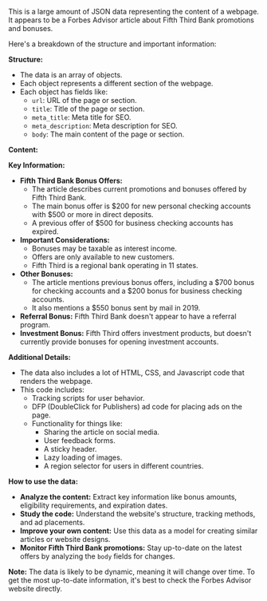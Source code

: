 This is a large amount of JSON data representing the content of a webpage. It appears to be a Forbes Advisor article about Fifth Third Bank promotions and bonuses. 

Here's a breakdown of the structure and important information:

**Structure:**

- The data is an array of objects.
- Each object represents a different section of the webpage.
- Each object has fields like:
    - `url`: URL of the page or section.
    - `title`: Title of the page or section.
    - `meta_title`: Meta title for SEO.
    - `meta_description`: Meta description for SEO.
    - `body`: The main content of the page or section.

**Content:**

**Key Information:**

- **Fifth Third Bank Bonus Offers:**
    - The article describes current promotions and bonuses offered by Fifth Third Bank.
    - The main bonus offer is $200 for new personal checking accounts with $500 or more in direct deposits.
    - A previous offer of $500 for business checking accounts has expired.
- **Important Considerations:**
    - Bonuses may be taxable as interest income.
    - Offers are only available to new customers.
    - Fifth Third is a regional bank operating in 11 states.
- **Other Bonuses:**
    - The article mentions previous bonus offers, including a $700 bonus for checking accounts and a $200 bonus for business checking accounts.
    - It also mentions a $550 bonus sent by mail in 2019.
- **Referral Bonus:** Fifth Third Bank doesn't appear to have a referral program.
- **Investment Bonus:** Fifth Third offers investment products, but doesn't currently provide bonuses for opening investment accounts.

**Additional Details:**

- The data also includes a lot of HTML, CSS, and Javascript code that renders the webpage.
- This code includes:
    - Tracking scripts for user behavior.
    - DFP (DoubleClick for Publishers) ad code for placing ads on the page.
    - Functionality for things like:
        - Sharing the article on social media.
        - User feedback forms.
        - A sticky header.
        - Lazy loading of images. 
        - A region selector for users in different countries.

**How to use the data:**

- **Analyze the content:** Extract key information like bonus amounts, eligibility requirements, and expiration dates.
- **Study the code:** Understand the website's structure, tracking methods, and ad placements.
- **Improve your own content:** Use this data as a model for creating similar articles or website designs.
- **Monitor Fifth Third Bank promotions:** Stay up-to-date on the latest offers by analyzing the `body` fields for changes.

**Note:** The data is likely to be dynamic, meaning it will change over time. To get the most up-to-date information, it's best to check the Forbes Advisor website directly. 

